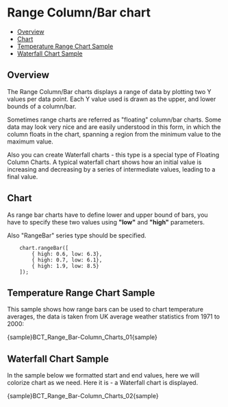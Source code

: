 # Range Column/Bar chart
                                                                         
 * [Overview](#overview)
 * [Chart](#chart)
 * [Temperature Range Chart Sample](#temperature_range_chart_sample)
 * [Waterfall Chart Sample](#waterfall_chart_sample)
<!-- * [Configuration](#configuration)-->

## Overview

The Range Column/Bar charts displays a range of data by plotting two Y values per data point. Each Y value used is drawn as the upper, and lower bounds of a column/bar.
  
  
Sometimes range charts are referred as "floating" column/bar charts. Some data may look very nice and are easily understood in this form, in which the column floats in the chart, spanning a region from the minimum value to the maximum value.
  
  
Also you can create Waterfall charts - this type is a special type of Floating Column Charts. A typical waterfall chart shows how an initial value is increasing and decreasing by a series of intermediate values, leading to a final value.

## Chart

As range bar charts have to define lower and upper bound of bars, you have to specify these two values using **"low"** and **"high"** parameters.
  
  
Also "RangeBar" series type should be specified.

```
    chart.rangeBar([
        { high: 0.6, low: 6.3},
        { high: 0.7, low: 6.1},
        { high: 1.9, low: 8.5}
    ]);
```

## Temperature Range Chart Sample

This sample shows how range bars can be used to chart temperature averages, the data is taken from UK average weather statistics from 1971 to 2000:

{sample}BCT_Range\_Bar-Column\_Charts\_01{sample}

## Waterfall Chart Sample

In the sample below we formatted start and end values, here we will colorize chart as we need. Here it is - a Waterfall chart is displayed.

{sample}BCT_Range\_Bar-Column\_Charts\_02{sample}

<!--
<a name="configuration"/>
## Configuration

All range charts are configured and tuned almost the same way as usual Bar or Column charts, with the only difference: as we have to tell a starting and an ending points to Y-axis, we have two tooltips, two labels and two markers.

So, to configure them we define chart as chart.rangeBar node and <bar_style>. <range_bar_series> contains <start_point> and <end_point> nodes that hold tooltip, label and marker settings for the starting and the ending points.

For example, we want to change markers to "Star" for all range bar series on the chart, for both start and end:

XML Syntax
XML Code
Plain code
01
<range_bar_series>
02
  <start_point>
03
    <marker_settings enabled="True">
04
      <marker type="Star5" size="20" />
05
    </marker_settings>
06
  </start_point>
07
  <end_point>
08
    <marker_settings enabled="True">
09
      <marker type="Star5" size="20" />
10
    </marker_settings>
11
  </end_point>
12
</range_bar_series>
Here is the result of application of these settings to the waterfall chart sample data:

Live Sample:  Sample Range chart - Waterfall chart with markers

to top

Some range bar settings can be moved to a style definition, and this style can be applied to the certain point - not a series.

Style named "Balance" definition may look like that:

XML Syntax
XML Code
Plain code
01
<range_bar_style name="Starring">
02
  <fill color="Blue" />
03
  <hatch_fill enabled="True" />
04
</range_bar_style>
To apply this style to the certain point we specify its name in it:

XML Syntax
XML Code
Plain code
01
<point name="Balance" start="0" end="60" style="Balance" />
And again, here is a sample resulting chart:

Live Sample:  Sample Range chart - Waterfall chart with style
-->
